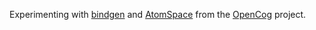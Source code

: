 Experimenting with [bindgen](https://crates.io/crates/bindgen) and [AtomSpace](https://github.com/opencog/atomspace) from the [OpenCog](https://github.com/opencog) project.
